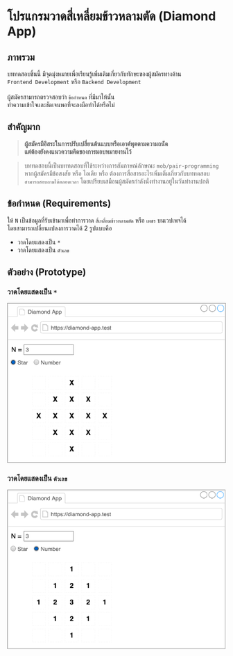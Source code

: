 # โปรแกรมวาดสี่เหลี่ยมข้าวหลามตัด (Diamond App)


## ภาพรวม

บททดสอบชิ้นนี้ มีจุดมุ่งหมายเพื่อเรียนรู้เพิ่มเติมเกี่ยวกับทักษะของผู้สมัครทางด้าน \
`Frontend Development` หรือ `Backend Development` \
\
ผู้สมัครสามารถตรวจสอบว่า `ข้อกำหนด` ที่มีมาให้นั้น\
ทำความเข้าใจและชัดเจนพอที่จะลงมือทำได้หรือไม่


## สำคัญมาก

> **ผู้สมัครมีอิสระในการปรับเปลี่ยนต้นแบบหรือเอาต์พุตตามความถนัด\
> แต่ต้องยังคงแนวความคิดของการมอบหมายงานไว้**


>บททดสอบนี้เป็นบททดสอบที่ใช้ระหว่างการสัมภาษณ์ลักษณะ `mob/pair-programming`\
>หากผู้สมัครมีข้อสงสัย หรือ ไอเดีย หรือ ต้องการสื่อสารอะไรเพิ่มเติ่มเกี่ยวกับบททดสอบ \
>`สามารถสอบถามได้ตลอดเวลา` โดยเปรียบเสมือนผู้สมัครกำลังนั่งทำงานอยู่ในวันทำงานปกติ

## ข้อกำหนด (Requirements)

ให้ `N` เป็นข้อมูลที่รับเข้ามาเพื่อทำการวาด `สี่เหลี่ยมข้าวหลามตัด` หรือ `เพชร` บนเวปเพจได้\
โดยสามารถเปลี่ยนแปลงการวาดได้ 2 รูปแบบคือ
- วาดโดยแสดงเป็น `*`
- วาดโดยแสดงเป็น `ตัวเลข`


## ตัวอย่าง (Prototype)

### วาดโดยแสดงเป็น `*`
![](docs/prototype-star.png)

### วาดโดยแสดงเป็น `ตัวเลข`
![](docs/prototype-number.png)
